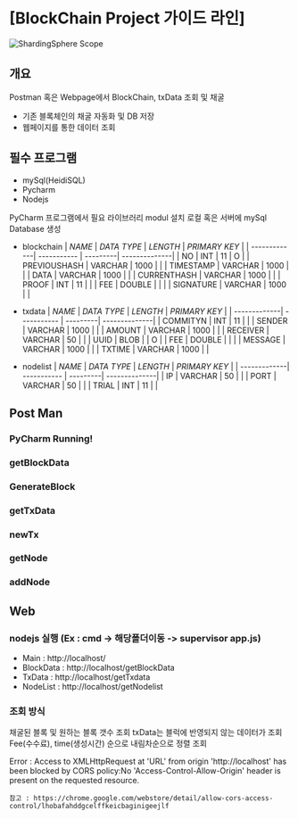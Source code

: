 # [BlockChain Project 가이드 라인]

![ShardingSphere Scope](https://i.imgur.com/CtALucG.png)
## 개요
Postman 혹은 Webpage에서 BlockChain, txData 조회 및 채굴

* 기존 블록체인의 채굴 자동화 및 DB 저장
* 웹페이지를 통한 데이터 조회

## 필수 프로그램

* mySql(HeidiSQL)
* Pycharm
* Nodejs

PyCharm 프로그램에서 필요 라이브러리 modul 설치
로컬 혹은 서버에 mySql Database 생성

* blockchain
|    *NAME*    | *DATA TYPE* | *LENGTH* | *PRIMARY KEY* |
| -------------| ----------- | ---------| --------------|
| NO           | INT         | 11       |       O       |
| PREVIOUSHASH | VARCHAR     | 1000     |               |
| TIMESTAMP    | VARCHAR     | 1000     |               |
| DATA         | VARCHAR     | 1000     |               |
| CURRENTHASH  | VARCHAR     | 1000     |               |
| PROOF        | INT         | 11       |               |
| FEE          | DOUBLE      |          |               |
| SIGNATURE    | VARCHAR     | 1000     |               |

* txdata
|    *NAME*    | *DATA TYPE* | *LENGTH* | *PRIMARY KEY* |
| -------------| ----------- | ---------| --------------|
| COMMITYN     | INT         | 11       |               |
| SENDER       | VARCHAR     | 1000     |               |
| AMOUNT       | VARCHAR     | 1000     |               |
| RECEIVER     | VARCHAR     | 50       |               |
| UUID         | BLOB        |          |       O       |
| FEE          | DOUBLE      |          |               |
| MESSAGE      | VARCHAR     | 1000     |               |
| TXTIME       | VARCHAR     | 1000     |               |

* nodelist
|    *NAME*    | *DATA TYPE* | *LENGTH* | *PRIMARY KEY* |
| -------------| ----------- | ---------| --------------|
| IP           | VARCHAR     | 50       |               |
| PORT         | VARCHAR     | 50       |               |
| TRIAL        | INT         | 11       |               |

## Post Man

### PyCharm Running!
### getBlockData
### GenerateBlock
### getTxData
### newTx
### getNode
### addNode

## Web

### nodejs 실행 (Ex : cmd -> 해당폴더이동 -> supervisor app.js)

* Main : http://localhost/
* BlockData : http://localhost/getBlockData
* TxData : http://localhost/getTxdata
* NodeList : http://localhost/getNodelist

### 조회 방식
채굴된 블록 및 원하는 블록 갯수 조회
txData는 블럭에 반영되지 않는 데이터가 조회
Fee(수수료), time(생성시간) 순으로 내림차순으로 정렬 조회

Error :
Access to XMLHttpRequest at 'URL' from origin 'http://localhost' has been blocked by CORS policy:No 'Access-Control-Allow-Origin' header is present on the requested resource.
```
참고 : https://chrome.google.com/webstore/detail/allow-cors-access-control/lhobafahddgcelffkeicbaginigeejlf
```
